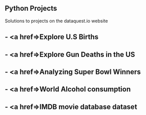 ﻿## Python Projects



Solutions to projects on the dataquest.io website

##  - <a href=>Explore U.S Births</a>
##  - <a href=>Explore Gun Deaths in the US</a>
##  - <a href=>Analyzing Super Bowl Winners</a>
##  - <a href=>World Alcohol consumption</a>
##  - <a href=>IMDB movie database dataset</a>